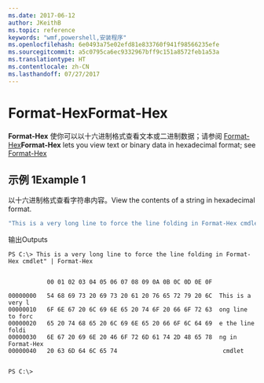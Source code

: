 ```yaml
---
ms.date: 2017-06-12
author: JKeithB
ms.topic: reference
keywords: "wmf,powershell,安装程序"
ms.openlocfilehash: 6e0493a75e02efd81e833760f941f98566235efe
ms.sourcegitcommit: a5c0795ca6ec9332967bff9c151a8572feb1a53a
ms.translationtype: HT
ms.contentlocale: zh-CN
ms.lasthandoff: 07/27/2017
---
```

# <a name="format-hex"></a><span data-ttu-id="8142c-102">Format-Hex</span><span class="sxs-lookup"><span data-stu-id="8142c-102">Format-Hex</span></span>
<span data-ttu-id="8142c-103">**Format-Hex** 使你可以以十六进制格式查看文本或二进制数据；请参阅 [Format-Hex](https://msdn.microsoft.com/en-us/powershell/reference/5.1/microsoft.powershell.utility/format-hex)</span><span class="sxs-lookup"><span data-stu-id="8142c-103">**Format-Hex** lets you view text or binary data in hexadecimal format; see [Format-Hex](https://msdn.microsoft.com/en-us/powershell/reference/5.1/microsoft.powershell.utility/format-hex)</span></span>

## <a name="example-1"></a><span data-ttu-id="8142c-104">示例 1</span><span class="sxs-lookup"><span data-stu-id="8142c-104">Example 1</span></span>
<span data-ttu-id="8142c-105">以十六进制格式查看字符串内容。</span><span class="sxs-lookup"><span data-stu-id="8142c-105">View the contents of a string in hexadecimal format.</span></span>

```powershell
"This is a very long line to force the line folding in Format-Hex cmdlet" | Format-Hex
```

<span data-ttu-id="8142c-106">输出</span><span class="sxs-lookup"><span data-stu-id="8142c-106">Outputs</span></span>
```
PS C:\> This is a very long line to force the line folding in Format-Hex cmdlet" | Format-Hex


           00 01 02 03 04 05 06 07 08 09 0A 0B 0C 0D 0E 0F

00000000   54 68 69 73 20 69 73 20 61 20 76 65 72 79 20 6C  This is a very l
00000010   6F 6E 67 20 6C 69 6E 65 20 74 6F 20 66 6F 72 63  ong line to forc
00000020   65 20 74 68 65 20 6C 69 6E 65 20 66 6F 6C 64 69  e the line foldi
00000030   6E 67 20 69 6E 20 46 6F 72 6D 61 74 2D 48 65 78  ng in Format-Hex
00000040   20 63 6D 64 6C 65 74                              cmdlet         


PS C:\>
```

